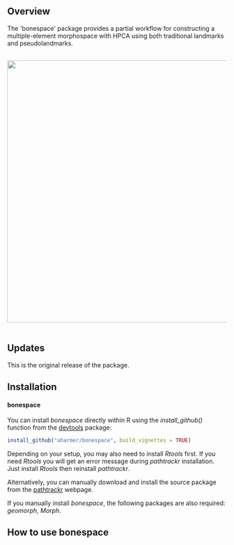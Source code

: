 
Overview
--------

The 'bonespace' package provides a partial workflow for constructing a multiple-element morphospace with HPCA using both traditional landmarks and pseudolandmarks.

<br />  

<img src="https://user-images.githubusercontent.com/10540385/53382775-2bae2e80-39da-11e9-86ea-ff8036a8bc77.gif" width="600" style="display: block; margin: auto;" />

<br />  


Updates
-------

This is the original release of the package.


Installation
------------

#### bonespace

You can install *bonespace* directly within R using the *install\_github()* function from the [devtools](https://www.rstudio.com/products/rpackages/devtools/) package:

``` r
install_github("aharmer/bonespace", build_vignettes = TRUE)
```

Depending on your setup, you may also need to install *Rtools* first. If you need *Rtools* you will get an error message during *pathtrackr* installation. Just install *Rtools* then reinstall *pathtrackr*.

Alternatively, you can manually download and install the source package from the [pathtrackr](https://aharmer.github.io/bonespace/) webpage.

If you manually install *bonespace*, the following packages are also required: *geomorph, Morph*.


How to use bonespace
---------------------

